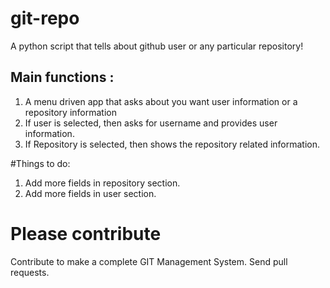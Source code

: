 # git-repo
A python script that tells about github user or any particular repository!
##  Main functions :
1. A menu driven app that asks about you want user information or a repository information
2. If user is selected, then asks for username and provides user information.
3. If Repository is selected, then shows the repository related information.

#Things to do: 
1. Add more fields in repository section.
2. Add more fields in user section.

# Please contribute
Contribute to make a complete GIT Management System. Send pull requests.
